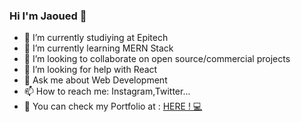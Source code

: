 ### Hi I'm Jaoued 👋


- 🔭 I’m currently studiying at Epitech  
- 🌱 I’m currently learning MERN Stack
- 👯 I’m looking to collaborate on open source/commercial projects
- 🤔 I’m looking for help with React
- 💬 Ask me about Web Development
- 📫 How to reach me: Instagram,Twitter... 
- 👀 You can check my Portfolio at : <a href='https://jaouedcode.com'>HERE ! 💻</a>
